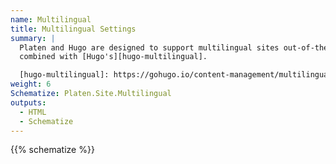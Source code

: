 ```yaml
---
name: Multilingual
title: Multilingual Settings
summary: |
  Platen and Hugo are designed to support multilingual sites out-of-the-box. These settings are
  combined with [Hugo's][hugo-multilingual].

  [hugo-multilingual]: https://gohugo.io/content-management/multilingual/
weight: 6
Schematize: Platen.Site.Multilingual
outputs:
  - HTML
  - Schematize
---
```


{{% schematize %}}

